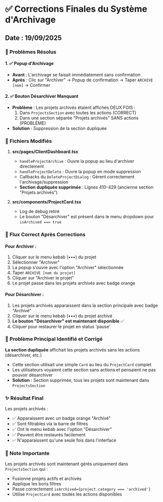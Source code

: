 # ✅ Corrections Finales du Système d'Archivage

## Date : 19/09/2025

### 🎯 Problèmes Résolus

#### 1. ✅ **Popup d'Archivage**
- **Avant** : L'archivage se faisait immédiatement sans confirmation
- **Après** : Clic sur "Archiver" → Popup de confirmation → Taper `ARCHIVE [nom]` → Confirmer

#### 2. ✅ **Bouton Désarchiver Manquant**
- **Problème** : Les projets archivés étaient affichés DEUX FOIS :
  1. Dans `ProjectsSection` avec toutes les actions (CORRECT)
  2. Dans une section séparée "Projets archivés" SANS actions (PROBLÈME)
- **Solution** : Suppression de la section dupliquée

### 📁 Fichiers Modifiés

1. **src/pages/ClientDashboard.tsx**
   - `handleProjectArchive` : Ouvre la popup au lieu d'archiver directement
   - `handleProjectDelete` : Ouvre la popup en mode suppression
   - Callbacks du `DeleteProjectDialog` : Gèrent correctement l'archivage/suppression
   - **Section dupliquée supprimée** : Lignes 410-429 (ancienne section "Projets archivés")

2. **src/components/ProjectCard.tsx**
   - Log de debug retiré
   - Le bouton "Désarchiver" est présent dans le menu dropdown pour `isArchived === true`

### 🔄 Flux Correct Après Corrections

#### Pour Archiver :
1. Cliquer sur le menu kebab (•••) du projet
2. Sélectionner "Archiver"
3. La popup s'ouvre avec l'option "Archiver" sélectionnée
4. Taper `ARCHIVE [nom du projet]`
5. Cliquer sur "Archiver le projet"
6. Le projet passe dans les projets archivés avec badge orange

#### Pour Désarchiver :
1. Les projets archivés apparaissent dans la section principale avec badge "Archivé"
2. Cliquer sur le menu kebab (•••) du projet archivé
3. **Le bouton "Désarchiver" est maintenant disponible** ✅
4. Cliquer pour restaurer le projet en status 'pause'

### 🐛 Problème Principal Identifié et Corrigé

**La section dupliquée** affichait les projets archivés sans les actions (désarchiver, etc.)
- Cette section utilisait une simple `Card` au lieu du `ProjectCard` complet
- Les utilisateurs voyaient cette section sans actions et pensaient ne pas pouvoir désarchiver
- **Solution** : Section supprimée, tous les projets sont maintenant dans `ProjectsSection`

### ✨ Résultat Final

Les projets archivés :
- ✅ Apparaissent avec un badge orange "Archivé"
- ✅ Sont filtrables via la barre de filtres
- ✅ Ont le menu kebab avec l'option "Désarchiver"
- ✅ Peuvent être restaurés facilement
- ✅ N'apparaissent qu'une seule fois dans l'interface

### 📝 Note Importante

Les projets archivés sont maintenant gérés uniquement dans `ProjectsSection` qui :
- Fusionne projets actifs et archivés
- Applique les bons filtres
- Passe correctement `isArchived={project.category === 'archived'}`
- Utilise `ProjectCard` avec toutes les actions disponibles
